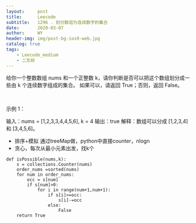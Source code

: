 ```yaml
---
layout:     post
title:      Leecode
subtitle:   1296 . 划分数组为连续数字的集合
date:       2020-03-07
author:     WY
header-img: img/post-bg-ios9-web.jpg
catalog: true
tags:
    - Leecode_medium
    - 二叉树
---
```

给你一个整数数组 nums 和一个正整数 k，请你判断是否可以把这个数组划分成一些由 k 个连续数字组成的集合。
如果可以，请返回 True；否则，返回 False。

 

示例 1：

输入：nums = [1,2,3,3,4,4,5,6], k = 4
输出：true
解释：数组可以分成 [1,2,3,4] 和 [3,4,5,6]。

- 排序+模拟 通过treeMap做，python中直接counter，nlogn
- 贪心，每次从最小元素出发，找k个


```
def isPossible(nums,k):
    s = collections.Counter(nums)
    order_nums =sorted(nums)
    for num in order_nums:
        occ = s[num]
        if s[num]>0:
            for i in range(num+1,num+1):
                if s[i]>=occ:
                    s[i]-=occ 
                else:
                    False
    return True

```